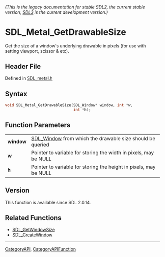 ###### (This is the legacy documentation for stable SDL2, the current stable version; [SDL3](https://wiki.libsdl.org/SDL3/) is the current development version.)
# SDL_Metal_GetDrawableSize

Get the size of a window's underlying drawable in pixels (for use with setting viewport, scissor & etc).

## Header File

Defined in [SDL_metal.h](https://github.com/libsdl-org/SDL/blob/SDL2/include/SDL_metal.h)

## Syntax

```c
void SDL_Metal_GetDrawableSize(SDL_Window* window, int *w,
                               int *h);

```

## Function Parameters

|                |                                                                         |
| -------------- | ----------------------------------------------------------------------- |
| **window**     | [SDL_Window](SDL_Window) from which the drawable size should be queried |
| **w**          | Pointer to variable for storing the width in pixels, may be NULL        |
| **h**          | Pointer to variable for storing the height in pixels, may be NULL       |

## Version

This function is available since SDL 2.0.14.

## Related Functions

* [SDL_GetWindowSize](SDL_GetWindowSize)
* [SDL_CreateWindow](SDL_CreateWindow)

----
[CategoryAPI](CategoryAPI), [CategoryAPIFunction](CategoryAPIFunction)


